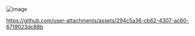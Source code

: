 ![image](https://github.com/user-attachments/assets/5aa16a94-fd50-451b-9962-b8a12c7dde92)


https://github.com/user-attachments/assets/294c5a36-cb62-4307-ac60-6719023dc88b



